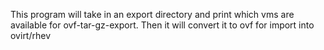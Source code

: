 This program will take in an export directory and print which vms are 
available for ovf-tar-gz-export. Then it will convert it to ovf for import 
into ovirt/rhev